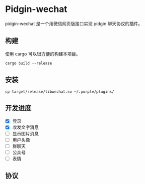 # Pidgin-wechat
pidgin-wechat 是一个用微信网页版接口实现 pidgin 聊天协议的插件。

## 构建
使用 cargo 可以很方便的构建本项目。
```
cargo build --release
```

## 安装
```
cp target/release/libwechat.so ~/.purple/plugins/
```

## 开发进度
- [x] 登录
- [x] 收发文字消息
- [ ] 显示图片消息
- [ ] 用户头像
- [ ] 群聊天
- [ ] 公众号
- [ ] 表情

## 协议
